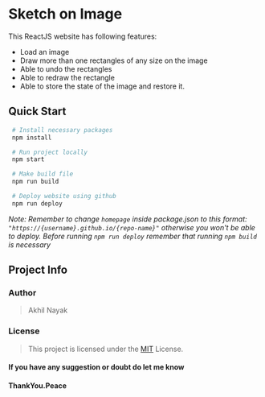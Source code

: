 # Sketch on Image

This ReactJS website has following features:

- Load an image
- Draw more than one rectangles of any size on the image
- Able to undo the rectangles
- Able to redraw the rectangle
- Able to store the state of the image and restore it.

## Quick Start

```bash
 # Install necessary packages
 npm install

 # Run project locally
 npm start

 # Make build file
 npm run build

 # Deploy website using github
 npm run deploy
```

_Note: Remember to change `homepage` inside package.json to this format: `"https://{username}.github.io/{repo-name}"` otherwise you won't be able to deploy. Before running `npm run deploy` remember that running `npm build` is necessary_

## Project Info

### Author

> Akhil Nayak

### License

> This project is licensed under the [MIT](https://choosealicense.com/licenses/mit/) License.

#### If you have any suggestion or doubt do let me know

#### ThankYou.Peace
